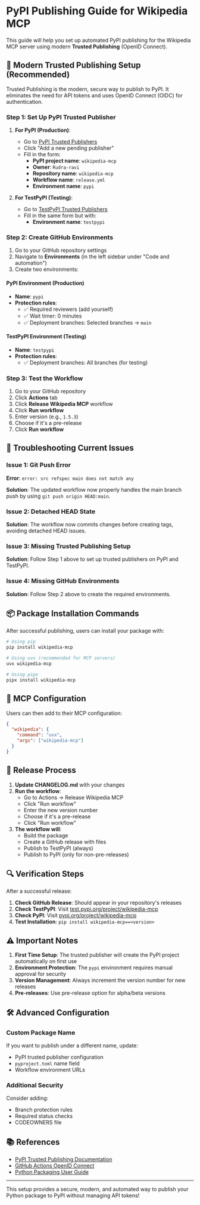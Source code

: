 # PyPI Publishing Guide for Wikipedia MCP

This guide will help you set up automated PyPI publishing for the Wikipedia MCP server using modern **Trusted Publishing** (OpenID Connect).

## 🔐 Modern Trusted Publishing Setup (Recommended)

Trusted Publishing is the modern, secure way to publish to PyPI. It eliminates the need for API tokens and uses OpenID Connect (OIDC) for authentication.

### Step 1: Set Up PyPI Trusted Publisher

1. **For PyPI (Production)**:
   - Go to [PyPI Trusted Publishers](https://pypi.org/manage/account/publishing/)
   - Click "Add a new pending publisher"
   - Fill in the form:
     - **PyPI project name**: `wikipedia-mcp`
     - **Owner**: `Rudra-ravi`
     - **Repository name**: `wikipedia-mcp`
     - **Workflow name**: `release.yml`
     - **Environment name**: `pypi`

2. **For TestPyPI (Testing)**:
   - Go to [TestPyPI Trusted Publishers](https://test.pypi.org/manage/account/publishing/)
   - Fill in the same form but with:
     - **Environment name**: `testpypi`

### Step 2: Create GitHub Environments

1. Go to your GitHub repository settings
2. Navigate to **Environments** (in the left sidebar under "Code and automation")
3. Create two environments:

#### PyPI Environment (Production)
- **Name**: `pypi`
- **Protection rules**: 
  - ✅ Required reviewers (add yourself)
  - ✅ Wait timer: 0 minutes
  - ✅ Deployment branches: Selected branches → `main`

#### TestPyPI Environment (Testing)
- **Name**: `testpypi`
- **Protection rules**: 
  - ✅ Deployment branches: All branches (for testing)

### Step 3: Test the Workflow

1. Go to your GitHub repository
2. Click **Actions** tab
3. Click **Release Wikipedia MCP** workflow
4. Click **Run workflow**
5. Enter version (e.g., `1.5.3`)
6. Choose if it's a pre-release
7. Click **Run workflow**

## 🔧 Troubleshooting Current Issues

### Issue 1: Git Push Error
**Error**: `error: src refspec main does not match any`

**Solution**: The updated workflow now properly handles the main branch push by using `git push origin HEAD:main`.

### Issue 2: Detached HEAD State
**Solution**: The workflow now commits changes before creating tags, avoiding detached HEAD issues.

### Issue 3: Missing Trusted Publishing Setup
**Solution**: Follow Step 1 above to set up trusted publishers on PyPI and TestPyPI.

### Issue 4: Missing GitHub Environments
**Solution**: Follow Step 2 above to create the required environments.

## 📦 Package Installation Commands

After successful publishing, users can install your package with:

```bash
# Using pip
pip install wikipedia-mcp

# Using uvx (recommended for MCP servers)
uvx wikipedia-mcp

# Using pipx
pipx install wikipedia-mcp
```

## 🔄 MCP Configuration

Users can then add to their MCP configuration:

```json
{
  "wikipedia": {
    "command": "uvx",
    "args": ["wikipedia-mcp"]
  }
}
```

## 🚀 Release Process

1. **Update CHANGELOG.md** with your changes
2. **Run the workflow**:
   - Go to Actions → Release Wikipedia MCP
   - Click "Run workflow"
   - Enter the new version number
   - Choose if it's a pre-release
   - Click "Run workflow"
3. **The workflow will**:
   - Build the package
   - Create a GitHub release with files
   - Publish to TestPyPI (always)
   - Publish to PyPI (only for non-pre-releases)

## 🔍 Verification Steps

After a successful release:

1. **Check GitHub Release**: Should appear in your repository's releases
2. **Check TestPyPI**: Visit [test.pypi.org/project/wikipedia-mcp](https://test.pypi.org/project/wikipedia-mcp/)
3. **Check PyPI**: Visit [pypi.org/project/wikipedia-mcp](https://pypi.org/project/wikipedia-mcp/)
4. **Test Installation**: `pip install wikipedia-mcp==<version>`

## ⚠️ Important Notes

1. **First Time Setup**: The trusted publisher will create the PyPI project automatically on first use
2. **Environment Protection**: The `pypi` environment requires manual approval for security
3. **Version Management**: Always increment the version number for new releases
4. **Pre-releases**: Use pre-release option for alpha/beta versions

## 🛠️ Advanced Configuration

### Custom Package Name
If you want to publish under a different name, update:
- PyPI trusted publisher configuration
- `pyproject.toml` name field
- Workflow environment URLs

### Additional Security
Consider adding:
- Branch protection rules
- Required status checks
- CODEOWNERS file

## 📚 References

- [PyPI Trusted Publishing Documentation](https://docs.pypi.org/trusted-publishers/)
- [GitHub Actions OpenID Connect](https://docs.github.com/en/actions/deployment/security-hardening-your-deployments/configuring-openid-connect-in-pypi)
- [Python Packaging User Guide](https://packaging.python.org/en/latest/guides/publishing-package-distribution-releases-using-github-actions-ci-cd-workflows/)

---

This setup provides a secure, modern, and automated way to publish your Python package to PyPI without managing API tokens!